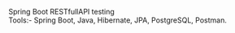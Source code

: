 Spring Boot RESTfullAPI testing<br>
Tools:- Spring Boot, Java, Hibernate, JPA, PostgreSQL, Postman.
